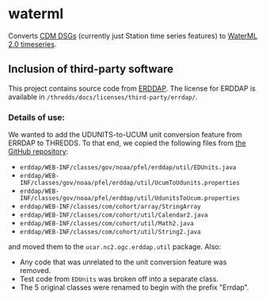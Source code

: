 # waterml

Converts [CDM DSGs](http://www.unidata.ucar.edu/software/thredds/current/netcdf-java/reference/FeatureDatasets/PointFeatures.html)
(currently just Station time series features) to [WaterML 2.0 timeseries](http://www.opengeospatial.org/standards/waterml).

## Inclusion of third-party software

This project contains source code from [ERDDAP](https://coastwatch.pfeg.noaa.gov/erddap/index.html).
The license for ERDDAP is available in `/thredds/docs/licenses/third-party/errdap/`.

### Details of use:

We wanted to add the UDUNITS-to-UCUM unit conversion feature from ERRDAP to THREDDS. To that end, we copied
the following files from [the GitHub repository](https://github.com/BobSimons/erddap):
* `erddap/WEB-INF/classes/gov/noaa/pfel/erddap/util/EDUnits.java`
* `erddap/WEB-INF/classes/gov/noaa/pfel/erddap/util/UcumToUdunits.properties`
* `erddap/WEB-INF/classes/gov/noaa/pfel/erddap/util/UdunitsToUcum.properties`
* `erddap/WEB-INF/classes/com/cohort/array/StringArray`
* `erddap/WEB-INF/classes/com/cohort/util/Calendar2.java`
* `erddap/WEB-INF/classes/com/cohort/util/Math2.java`
* `erddap/WEB-INF/classes/com/cohort/util/String2.java`

and moved them to the `ucar.nc2.ogc.erddap.util` package. Also:
* Any code that was unrelated to the unit conversion feature was removed.
* Test code from `EDUnits` was broken off into a separate class.
* The 5 original classes were renamed to begin with the prefix "Errdap".
